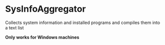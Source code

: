 # SysInfoAggregator
Collects system information and installed programs and compiles them into a text list

**Only works for Windows machines**
